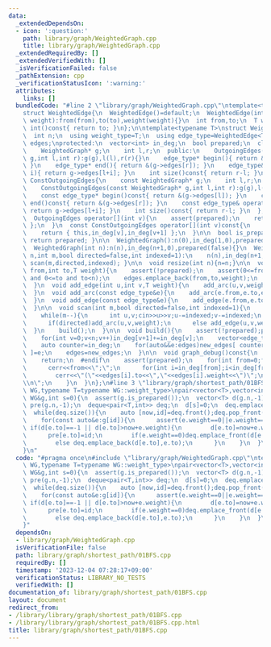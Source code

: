 ```yaml
---
data:
  _extendedDependsOn:
  - icon: ':question:'
    path: library/graph/WeightedGraph.cpp
    title: library/graph/WeightedGraph.cpp
  _extendedRequiredBy: []
  _extendedVerifiedWith: []
  _isVerificationFailed: false
  _pathExtension: cpp
  _verificationStatusIcon: ':warning:'
  attributes:
    links: []
  bundledCode: "#line 2 \"library/graph/WeightedGraph.cpp\"\ntemplate<typename T>\n\
    struct WeightedEdge{\n  WeightedEdge()=default;\n  WeightedEdge(int from,int to,T\
    \ weight):from(from),to(to),weight(weight){}\n  int from,to;\n  T weight;\n  operator\
    \ int()const{ return to; }\n};\n\ntemplate<typename T>\nstruct WeightedGraph{\n\
    \  int n;\n  using weight_type=T;\n  using edge_type=WeightedEdge<T>;\n  vector<edge_type>\
    \ edges;\nprotected:\n  vector<int> in_deg;\n  bool prepared;\n  class OutgoingEdges{\n\
    \    WeightedGraph* g;\n    int l,r;\n  public:\n    OutgoingEdges(WeightedGraph*\
    \ g,int l,int r):g(g),l(l),r(r){}\n    edge_type* begin(){ return &(g->edges[l]);\
    \ }\n    edge_type* end(){ return &(g->edges[r]); }\n    edge_type& operator[](int\
    \ i){ return g->edges[l+i]; }\n    int size()const{ return r-l; }\n  };\n  class\
    \ ConstOutgoingEdges{\n    const WeightedGraph* g;\n    int l,r;\n  public:\n\
    \    ConstOutgoingEdges(const WeightedGraph* g,int l,int r):g(g),l(l),r(r){}\n\
    \    const edge_type* begin()const{ return &(g->edges[l]); }\n    const edge_type*\
    \ end()const{ return &(g->edges[r]); }\n    const edge_type& operator[](int i)const{\
    \ return g->edges[l+i]; }\n    int size()const{ return r-l; }\n  };\npublic:\n\
    \  OutgoingEdges operator[](int v){\n    assert(prepared);\n    return { this,in_deg[v],in_deg[v+1]\
    \ };\n  }\n  const ConstOutgoingEdges operator[](int v)const{\n    assert(prepared);\n\
    \    return { this,in_deg[v],in_deg[v+1] };\n  }\n\n  bool is_prepared()const{\
    \ return prepared; }\n\n  WeightedGraph():n(0),in_deg(1,0),prepared(false){}\n\
    \  WeightedGraph(int n):n(n),in_deg(n+1,0),prepared(false){}\n  WeightedGraph(int\
    \ n,int m,bool directed=false,int indexed=1):\n    n(n),in_deg(n+1,0),prepared(false){\
    \ scan(m,directed,indexed); }\n\n  void resize(int n){n=n;}\n\n  void add_arc(int\
    \ from,int to,T weight){\n    assert(!prepared);\n    assert(0<=from and from<n\
    \ and 0<=to and to<n);\n    edges.emplace_back(from,to,weight);\n    in_deg[from+1]++;\n\
    \  }\n  void add_edge(int u,int v,T weight){\n    add_arc(u,v,weight);\n    add_arc(v,u,weight);\n\
    \  }\n  void add_arc(const edge_type&e){\n    add_arc(e.from,e.to,e.weight);\n\
    \  }\n  void add_edge(const edge_type&e){\n    add_edge(e.from,e.to,e.weight);\n\
    \  }\n\n  void scan(int m,bool directed=false,int indexed=1){\n    edges.reserve(directed?m:2*m);\n\
    \    while(m--){\n      int u,v;cin>>u>>v;u-=indexed;v-=indexed;\n      T weight;cin>>weight;\n\
    \      if(directed)add_arc(u,v,weight);\n      else add_edge(u,v,weight);\n  \
    \  }\n    build();\n  }\n\n  void build(){\n    assert(!prepared);prepared=true;\n\
    \    for(int v=0;v<n;v++)in_deg[v+1]+=in_deg[v];\n    vector<edge_type> new_edges(in_deg.back());\n\
    \    auto counter=in_deg;\n    for(auto&&e:edges)new_edges[ counter[e.from]++\
    \ ]=e;\n    edges=new_edges;\n  }\n\n  void graph_debug()const{\n  #ifndef __DEBUG\n\
    \    return;\n  #endif\n    assert(prepared);\n    for(int from=0;from<n;from++){\n\
    \      cerr<<from<<\";\";\n      for(int i=in_deg[from];i<in_deg[from+1];i++)\n\
    \        cerr<<\"(\"<<edges[i].to<<\",\"<<edges[i].weight<<\")\";\n      cerr<<\"\
    \\n\";\n    }\n  }\n};\n#line 3 \"library/graph/shortest_path/01BFS.cpp\"\ntemplate<typename\
    \ WG,typename T=typename WG::weight_type>\npair<vector<T>,vector<int>> bfs01(const\
    \ WG&g,int s=0){\n  assert(g.is_prepared());\n  vector<T> d(g.n,-1);\n  vector<int>\
    \ pre(g.n,-1);\n  deque<pair<T,int>> deq;\n  d[s]=0;\n  deq.emplace_back(0,s);\n\
    \  while(deq.size()){\n    auto [now,id]=deq.front();deq.pop_front();\n    if(d[id]<now)continue;\n\
    \    for(const auto&e:g[id]){\n      assert(e.weight==0||e.weight==1);\n     \
    \ if(d[e.to]==-1 || d[e.to]>now+e.weight){\n        d[e.to]=now+e.weight;\n  \
    \      pre[e.to]=id;\n        if(e.weight==0)deq.emplace_front(d[e.to],e.to);\n\
    \        else deq.emplace_back(d[e.to],e.to);\n      }\n    }\n  }\n  return {d,pre};\n\
    }\n"
  code: "#pragma once\n#include \"library/graph/WeightedGraph.cpp\"\ntemplate<typename\
    \ WG,typename T=typename WG::weight_type>\npair<vector<T>,vector<int>> bfs01(const\
    \ WG&g,int s=0){\n  assert(g.is_prepared());\n  vector<T> d(g.n,-1);\n  vector<int>\
    \ pre(g.n,-1);\n  deque<pair<T,int>> deq;\n  d[s]=0;\n  deq.emplace_back(0,s);\n\
    \  while(deq.size()){\n    auto [now,id]=deq.front();deq.pop_front();\n    if(d[id]<now)continue;\n\
    \    for(const auto&e:g[id]){\n      assert(e.weight==0||e.weight==1);\n     \
    \ if(d[e.to]==-1 || d[e.to]>now+e.weight){\n        d[e.to]=now+e.weight;\n  \
    \      pre[e.to]=id;\n        if(e.weight==0)deq.emplace_front(d[e.to],e.to);\n\
    \        else deq.emplace_back(d[e.to],e.to);\n      }\n    }\n  }\n  return {d,pre};\n\
    }"
  dependsOn:
  - library/graph/WeightedGraph.cpp
  isVerificationFile: false
  path: library/graph/shortest_path/01BFS.cpp
  requiredBy: []
  timestamp: '2023-12-04 07:28:17+09:00'
  verificationStatus: LIBRARY_NO_TESTS
  verifiedWith: []
documentation_of: library/graph/shortest_path/01BFS.cpp
layout: document
redirect_from:
- /library/library/graph/shortest_path/01BFS.cpp
- /library/library/graph/shortest_path/01BFS.cpp.html
title: library/graph/shortest_path/01BFS.cpp
---
```

